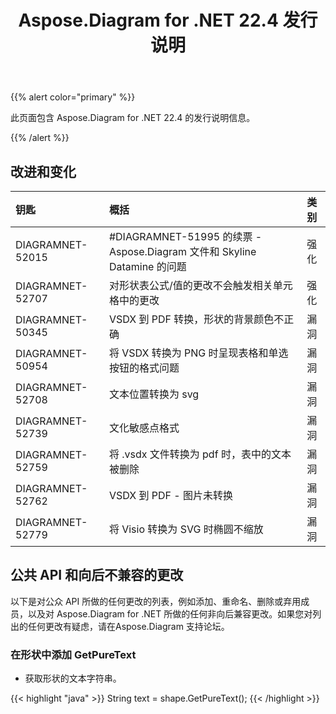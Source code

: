 ﻿---
title: Aspose.Diagram for .NET 22.4 发行说明
type: docs
weight: 24
url: /zh/net/aspose-diagram-for-net-22-4-release-notes/
---
{{% alert color="primary" %}} 

此页面包含 Aspose.Diagram for .NET 22.4 的发行说明信息。

{{% /alert %}} 
## **改进和变化**

|**钥匙**|**概括**|**类别**|
|:- |:- |:- |
|DIAGRAMNET-52015|#DIAGRAMNET-51995 的续票 - Aspose.Diagram 文件和 Skyline Datamine 的问题|强化|
|DIAGRAMNET-52707|对形状表公式/值的更改不会触发相关单元格中的更改|强化|
|DIAGRAMNET-50345|VSDX 到 PDF 转换，形状的背景颜色不正确|漏洞|
|DIAGRAMNET-50954|将 VSDX 转换为 PNG 时呈现表格和单选按钮的格式问题|漏洞|
|DIAGRAMNET-52708|文本位置转换为 svg|漏洞|
|DIAGRAMNET-52739|文化敏感点格式|漏洞|
|DIAGRAMNET-52759|将 .vsdx 文件转换为 pdf 时，表中的文本被删除|漏洞|
|DIAGRAMNET-52762|VSDX 到 PDF - 图片未转换|漏洞|
|DIAGRAMNET-52779|将 Visio 转换为 SVG 时椭圆不缩放|漏洞|

## **公共 API 和向后不兼容的更改**
以下是对公众 API 所做的任何更改的列表，例如添加、重命名、删除或弃用成员，以及对 Aspose.Diagram for .NET 所做的任何非向后兼容更改。如果您对列出的任何更改有疑虑，请在Aspose.Diagram 支持论坛。
### **在形状中添加 GetPureText**
- 获取形状的文本字符串。

{{< highlight "java" >}}
String text = shape.GetPureText();
{{< /highlight >}}


